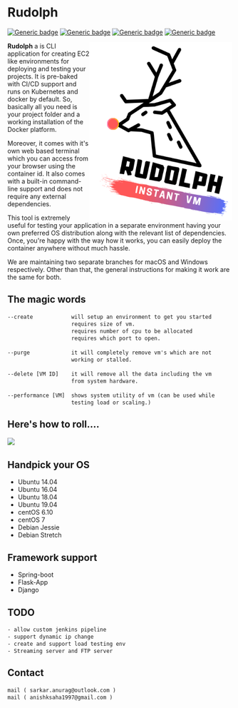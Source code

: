 # Rudolph

[![Generic badge](https://img.shields.io/badge/CLOUD-READY-GREEN.svg)](https://shields.io/)
[![Generic badge](https://img.shields.io/badge/TEST-READY-GREEN.svg)](https://shields.io/)
[![Generic badge](https://img.shields.io/badge/LINUX-ONLY-GREEN.svg)](https://shields.io/)
[![Generic badge](https://img.shields.io/badge/CROSS_PLATFORM-READY-GREEN.svg)](https://shields.io/)

<p><img src="rudolph_logo_2.PNG" width=320px height=400px align="right"><b>Rudolph</b> a is CLI application for creating EC2 like environments for deploying and testing your projects. It is pre-baked with CI/CD support and runs on Kubernetes and docker by default. So, basically all you need is your project folder and a working installation of the Docker platform. </p>

<p> Moreover, it comes with it's own web based terminal which you can access from your browser using the container id. It also comes with a built-in command-line support and does not require any external dependencies. </p>
<p> This tool is extremely useful for testing your application in a separate environment having your own preferred OS distribution along with the relevant list of dependencies. Once, you're happy with the way how it works, you can easily deploy the container anywhere without much hassle.</p>
<p>We are maintaining two separate branches for macOS and Windows respectively. Other than that, the general instructions for making it work are the same for both.</p>

## The magic words



    --create            will setup an environment to get you started
                        requires size of vm.
                        requires number of cpu to be allocated
                        requires which port to open.

    --purge             it will completely remove vm's which are not
                        working or stalled.

    --delete [VM ID]    it will remove all the data including the vm
                        from system hardware.

    --performance [VM]  shows system utility of vm (can be used while
                        testing load or scaling.)
                        
## Here's how to roll....

![](/assets/xyz.gif)

## Handpick your OS

- Ubuntu 14.04 
- Ubuntu 16.04
- Ubuntu 18.04
- Ubuntu 19.04
- centOS 6.10
- centOS 7
- Debian Jessie
- Debian Stretch


## Framework support

- Spring-boot
- Flask-App
- Django


## TODO
    - allow custom jenkins pipeline 
    - support dynamic ip change
    - create and support load testing env
    - Streaming server and FTP server

## Contact 
    mail ( sarkar.anurag@outlook.com )
    mail ( anishksaha1997@gmail.com )
